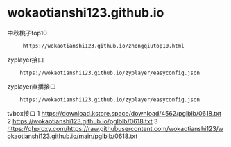 # wokaotianshi123.github.io
中秋桃子top10

         https://wokaotianshi123.github.io/zhongqiutop10.html


zyplayer接口

        https://wokaotianshi123.github.io/zyplayer/easyconfig.json 

zyplayer直播接口

        https://wokaotianshi123.github.io/zyplayer/easyconfig.json

tvbox接口 
1
         https://download.kstore.space/download/4562/pglblb/0618.txt 
 2
         https://wokaotianshi123.github.io/pglblb/0618.txt
3
         https://ghproxy.com/https://raw.githubusercontent.com/wokaotianshi123/wokaotianshi123.github.io/main/pglblb/0618.txt
